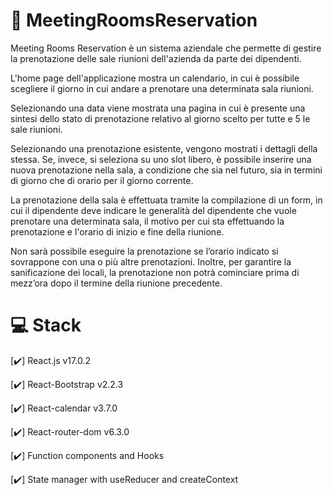 # :date: MeetingRoomsReservation

Meeting Rooms Reservation è un sistema aziendale che permette di gestire la prenotazione delle sale riunioni dell'azienda da parte dei dipendenti.

L'home page dell'applicazione mostra un calendario, in cui è possibile scegliere il giorno in cui andare a prenotare una determinata sala riunioni.

Selezionando una data viene mostrata una pagina in cui è presente una sintesi dello stato di prenotazione relativo al giorno scelto per tutte e 5 le sale riunioni.

Selezionando una prenotazione esistente, vengono mostrati i dettagli della stessa. Se, invece, si seleziona su uno slot libero, è possibile inserire una nuova prenotazione nella sala, a condizione che sia nel futuro, sia in termini di giorno che di orario per il giorno corrente.

La prenotazione della sala è effettuata tramite la compilazione di un form, in cui il dipendente deve indicare le generalità del dipendente che vuole prenotare una determinata sala, il motivo per cui sta effettuando la prenotazione e l'orario di inizio e fine della riunione.

Non sarà possibile eseguire la prenotazione se l’orario indicato si sovrappone con una o più altre prenotazioni. Inoltre, per garantire la sanificazione dei locali, la prenotazione non potrà cominciare prima di mezz’ora dopo il termine della riunione precedente.

# :computer: Stack

[✔️] React.js v17.0.2

[✔️] React-Bootstrap v2.2.3

[✔️] React-calendar v3.7.0

[✔️] React-router-dom v6.3.0

[✔️] Function components and Hooks

[✔️] State manager with useReducer and createContext 
